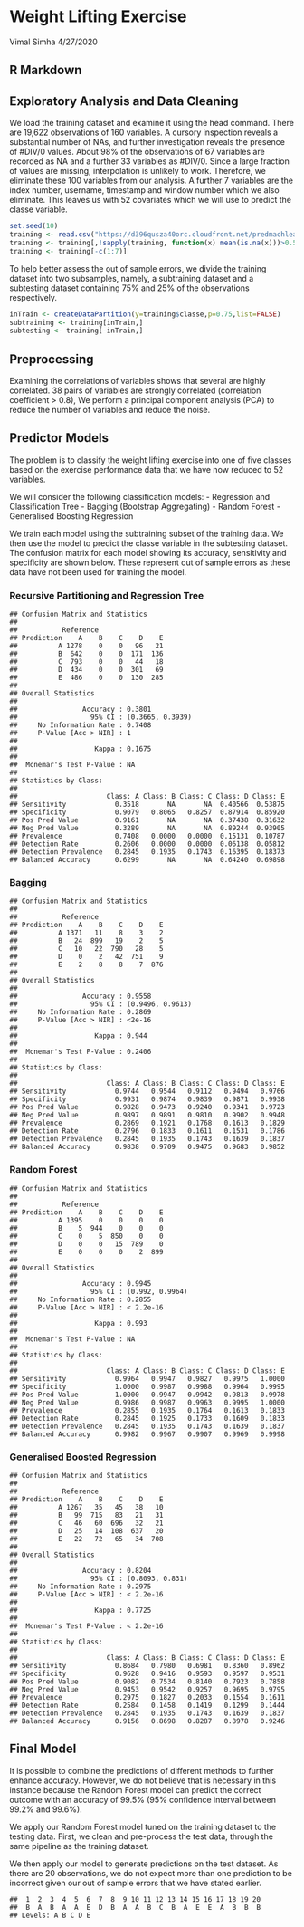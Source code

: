 Weight Lifting Exercise
================
Vimal Simha
4/27/2020

R Markdown
----------

Exploratory Analysis and Data Cleaning
--------------------------------------

We load the training dataset and examine it using the head command. There are 19,622 observations of 160 variables. A cursory inspection reveals a substantial number of NAs, and further investigation reveals the presence of \#DIV/0 values. About 98% of the observations of 67 variables are recorded as NA and a further 33 variables as \#DIV/0. Since a large fraction of values are missing, interpolation is unlikely to work. Therefore, we eliminate these 100 variables from our analysis. A further 7 variables are the index number, username, timestamp and window number which we also eliminate. This leaves us with 52 covariates which we will use to predict the classe variable.

``` r
set.seed(10)
training <- read.csv("https://d396qusza40orc.cloudfront.net/predmachlearn/pml-training.csv",na.strings=c("NA","NaN","","#DIV/0!"))
training <- training[,!sapply(training, function(x) mean(is.na(x)))>0.5]
training <- training[-c(1:7)] 
```

To help better assess the out of sample errors, we divide the training dataset into two subsamples, namely, a subtraining dataset and a subtesting dataset containing 75% and 25% of the observations respectively.

``` r
inTrain <- createDataPartition(y=training$classe,p=0.75,list=FALSE)
subtraining <- training[inTrain,]
subtesting <- training[-inTrain,]
```

Preprocessing
-------------

Examining the correlations of variables shows that several are highly correlated. 38 pairs of variables are strongly correlated (correlation coefficient &gt; 0.8), We perform a principal component analysis (PCA) to reduce the number of variables and reduce the noise.

Predictor Models
----------------

The problem is to classify the weight lifting exercise into one of five classes based on the exercise performance data that we have now reduced to 52 variables.

We will consider the following classification models: - Regression and Classification Tree - Bagging (Bootstrap Aggregating) - Random Forest - Generalised Boosting Regression

We train each model using the subtraining subset of the training data. We then use the model to predict the classe variable in the subtesting dataset. The confusion matrix for each model showing its accuracy, sensitivity and specificity are shown below. These represent out of sample errors as these data have not been used for training the model.

### Recursive Partitioning and Regression Tree

    ## Confusion Matrix and Statistics
    ## 
    ##           Reference
    ## Prediction    A    B    C    D    E
    ##          A 1278    0    0   96   21
    ##          B  642    0    0  171  136
    ##          C  793    0    0   44   18
    ##          D  434    0    0  301   69
    ##          E  486    0    0  130  285
    ## 
    ## Overall Statistics
    ##                                           
    ##                Accuracy : 0.3801          
    ##                  95% CI : (0.3665, 0.3939)
    ##     No Information Rate : 0.7408          
    ##     P-Value [Acc > NIR] : 1               
    ##                                           
    ##                   Kappa : 0.1675          
    ##                                           
    ##  Mcnemar's Test P-Value : NA              
    ## 
    ## Statistics by Class:
    ## 
    ##                      Class: A Class: B Class: C Class: D Class: E
    ## Sensitivity            0.3518       NA       NA  0.40566  0.53875
    ## Specificity            0.9079   0.8065   0.8257  0.87914  0.85920
    ## Pos Pred Value         0.9161       NA       NA  0.37438  0.31632
    ## Neg Pred Value         0.3289       NA       NA  0.89244  0.93905
    ## Prevalence             0.7408   0.0000   0.0000  0.15131  0.10787
    ## Detection Rate         0.2606   0.0000   0.0000  0.06138  0.05812
    ## Detection Prevalence   0.2845   0.1935   0.1743  0.16395  0.18373
    ## Balanced Accuracy      0.6299       NA       NA  0.64240  0.69898

### Bagging

    ## Confusion Matrix and Statistics
    ## 
    ##           Reference
    ## Prediction    A    B    C    D    E
    ##          A 1371   11    8    3    2
    ##          B   24  899   19    2    5
    ##          C   10   22  790   28    5
    ##          D    0    2   42  751    9
    ##          E    2    8    8    7  876
    ## 
    ## Overall Statistics
    ##                                           
    ##                Accuracy : 0.9558          
    ##                  95% CI : (0.9496, 0.9613)
    ##     No Information Rate : 0.2869          
    ##     P-Value [Acc > NIR] : <2e-16          
    ##                                           
    ##                   Kappa : 0.944           
    ##                                           
    ##  Mcnemar's Test P-Value : 0.2406          
    ## 
    ## Statistics by Class:
    ## 
    ##                      Class: A Class: B Class: C Class: D Class: E
    ## Sensitivity            0.9744   0.9544   0.9112   0.9494   0.9766
    ## Specificity            0.9931   0.9874   0.9839   0.9871   0.9938
    ## Pos Pred Value         0.9828   0.9473   0.9240   0.9341   0.9723
    ## Neg Pred Value         0.9897   0.9891   0.9810   0.9902   0.9948
    ## Prevalence             0.2869   0.1921   0.1768   0.1613   0.1829
    ## Detection Rate         0.2796   0.1833   0.1611   0.1531   0.1786
    ## Detection Prevalence   0.2845   0.1935   0.1743   0.1639   0.1837
    ## Balanced Accuracy      0.9838   0.9709   0.9475   0.9683   0.9852

### Random Forest

    ## Confusion Matrix and Statistics
    ## 
    ##           Reference
    ## Prediction    A    B    C    D    E
    ##          A 1395    0    0    0    0
    ##          B    5  944    0    0    0
    ##          C    0    5  850    0    0
    ##          D    0    0   15  789    0
    ##          E    0    0    0    2  899
    ## 
    ## Overall Statistics
    ##                                          
    ##                Accuracy : 0.9945         
    ##                  95% CI : (0.992, 0.9964)
    ##     No Information Rate : 0.2855         
    ##     P-Value [Acc > NIR] : < 2.2e-16      
    ##                                          
    ##                   Kappa : 0.993          
    ##                                          
    ##  Mcnemar's Test P-Value : NA             
    ## 
    ## Statistics by Class:
    ## 
    ##                      Class: A Class: B Class: C Class: D Class: E
    ## Sensitivity            0.9964   0.9947   0.9827   0.9975   1.0000
    ## Specificity            1.0000   0.9987   0.9988   0.9964   0.9995
    ## Pos Pred Value         1.0000   0.9947   0.9942   0.9813   0.9978
    ## Neg Pred Value         0.9986   0.9987   0.9963   0.9995   1.0000
    ## Prevalence             0.2855   0.1935   0.1764   0.1613   0.1833
    ## Detection Rate         0.2845   0.1925   0.1733   0.1609   0.1833
    ## Detection Prevalence   0.2845   0.1935   0.1743   0.1639   0.1837
    ## Balanced Accuracy      0.9982   0.9967   0.9907   0.9969   0.9998

### Generalised Boosted Regression

    ## Confusion Matrix and Statistics
    ## 
    ##           Reference
    ## Prediction    A    B    C    D    E
    ##          A 1267   35   45   38   10
    ##          B   99  715   83   21   31
    ##          C   46   60  696   32   21
    ##          D   25   14  108  637   20
    ##          E   22   72   65   34  708
    ## 
    ## Overall Statistics
    ##                                          
    ##                Accuracy : 0.8204         
    ##                  95% CI : (0.8093, 0.831)
    ##     No Information Rate : 0.2975         
    ##     P-Value [Acc > NIR] : < 2.2e-16      
    ##                                          
    ##                   Kappa : 0.7725         
    ##                                          
    ##  Mcnemar's Test P-Value : < 2.2e-16      
    ## 
    ## Statistics by Class:
    ## 
    ##                      Class: A Class: B Class: C Class: D Class: E
    ## Sensitivity            0.8684   0.7980   0.6981   0.8360   0.8962
    ## Specificity            0.9628   0.9416   0.9593   0.9597   0.9531
    ## Pos Pred Value         0.9082   0.7534   0.8140   0.7923   0.7858
    ## Neg Pred Value         0.9453   0.9542   0.9257   0.9695   0.9795
    ## Prevalence             0.2975   0.1827   0.2033   0.1554   0.1611
    ## Detection Rate         0.2584   0.1458   0.1419   0.1299   0.1444
    ## Detection Prevalence   0.2845   0.1935   0.1743   0.1639   0.1837
    ## Balanced Accuracy      0.9156   0.8698   0.8287   0.8978   0.9246

Final Model
-----------

It is possible to combine the predictions of different methods to further enhance accuracy. However, we do not believe that is necessary in this instance because the Random Forest model can predict the correct outcome with an accuracy of 99.5% (95% confidence interval between 99.2% and 99.6%).

We apply our Random Forest model tuned on the training dataset to the testing data. First, we clean and pre-process the test data, through the same pipeline as the training dataset.

We then apply our model to generate predictions on the test dataset. As there are 20 observations, we do not expect more than one prediction to be incorrect given our out of sample errors that we have stated earlier.

    ##  1  2  3  4  5  6  7  8  9 10 11 12 13 14 15 16 17 18 19 20 
    ##  B  A  B  A  A  E  D  B  A  A  B  C  B  A  E  E  A  B  B  B 
    ## Levels: A B C D E
